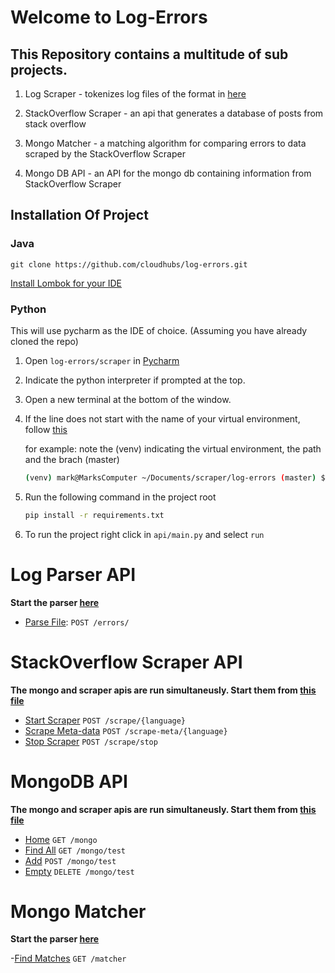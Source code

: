 # Welcome to Log-Errors

## This Repository contains a multitude of sub projects. 
1. Log Scraper - tokenizes log files of the format in [here](https://github.com/cloudhubs/logscraper/tree/master/logs/from_prod_anonymized) 

2. StackOverflow Scraper - an api that generates a database of posts from stack overflow

3. Mongo Matcher - a matching algorithm for comparing errors to data scraped by the StackOverflow Scraper

4. Mongo DB API - an API for the mongo db containing information from StackOverflow Scraper 

## Installation Of Project
### Java
`git clone https://github.com/cloudhubs/log-errors.git`

[Install Lombok for your IDE](https://www.baeldung.com/lombok-ide)
### Python
This will use pycharm as the IDE of choice. (Assuming you have already cloned the repo)
1. Open `log-errors/scraper` in [Pycharm](https://www.jetbrains.com/pycharm/download/#section=windows)
2. Indicate the python interpreter if prompted at the top. 
3. Open a new terminal at the bottom of the window. 
4. If the line does not start with the name of your virtual environment, follow [this](https://www.jetbrains.com/help/pycharm/creating-virtual-environment.html)

    for example: note the (venv) indicating the virtual environment, the path and the brach (master)
    ``` bash
    (venv) mark@MarksComputer ~/Documents/scraper/log-errors (master) $ 
    ```
5. Run the following command in the project root
    ``` bash 
    pip install -r requirements.txt 
    ```
6. To run the project right click in `api/main.py` and select `run`

# Log Parser API
**Start the parser [here](src/main/java/ires/baylor/edu/logerrors/LogErrorsApplication.java)**
- [Parse File](src/main/java/ires/baylor/edu/logerrors/controller/README.md): `POST /errors/`



# StackOverflow Scraper API
**The mongo and scraper apis are run simultaneusly. Start them from [this file](/scraper/api/main.py)**
- [Start Scraper](README-scraper.md)  `POST /scrape/{language}`
- [Scrape Meta-data](README-scraper.md) `POST /scrape-meta/{language}`
- [Stop Scraper](README-scraper.md) `POST /scrape/stop`

# MongoDB API
**The mongo and scraper apis are run simultaneusly. Start them from [this file](/scraper/api/main.py)**
- [Home](README-scraper.md) `GET /mongo`
- [Find All](README-scraper.md) `GET /mongo/test`
- [Add](README-scraper.md) `POST /mongo/test`
- [Empty](README-scraper.md) `DELETE /mongo/test`


# Mongo Matcher
**Start the parser [here](src/main/java/ires/baylor/edu/logerrors/LogErrorsApplication.java)**

-[Find Matches](README-matcher.md) `GET /matcher`



